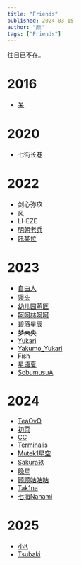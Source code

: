 ```yaml
---
title: "Friends"
published: 2024-03-15
author: "颜"
tags: ["Friends"]
---
```


往日已不在。

# 2016
- [呆](https://steamcommunity.com/profiles/76561199172556849/)

# 2020
- 七街长巷

# 2022
- 剑心弥玖
- 风
- LHEZE
- [明朝老兵](https://steamcommunity.com/profiles/76561198994991313)
- [吒某位](https://steamcommunity.com/profiles/76561199143637350)


# 2023
- [自由人](https://steamcommunity.com/profiles/76561198837752807)
- [馒头](https://steamcommunity.com/profiles/76561198443411885)
- [幼儿园萌匪](https://steamcommunity.com/profiles/76561198918160075)
- [呵呵林呵呵](https://steamcommunity.com/profiles/76561199109872048)
- [碧落星辰](https://steamcommunity.com/profiles/76561199206975005)
- ~~梦未央~~
- [Yukari](https://steamcommunity.com/profiles/76561199192625212)
- [Yakumo_Yukari](https://steamcommunity.com/profiles/76561198393247655)
- Fish
- [星语夏](https://steamcommunity.com/profiles/76561198373850548)
- [SobumusuA](https://steamcommunity.com/profiles/76561198985523543)

# 2024
- [TeaOvO](https://steamcommunity.com/profiles/76561199231335817)
- [初菜](https://steamcommunity.com/profiles/76561199372794867)
- [CC](https://steamcommunity.com/profiles/76561199157869062)
- [Terminalis](https://steamcommunity.com/profiles/76561199140321763)
- [Mutek1星空](https://steamcommunity.com/profiles/76561199015172939)
- [Sakura玖](https://steamcommunity.com/profiles/76561199356095888)
- [晚星](https://steamcommunity.com/profiles/76561199072015238)
- [顾顾咕咕咕](https://steamcommunity.com/profiles/76561198453703094)
- [Tak1na](https://steamcommunity.com/profiles/76561199364880383)
- [七海Nanami](https://steamcommunity.com/profiles/76561199212014567)

# 2025
- [小K](https://steamcommunity.com/profiles/76561198931014672)
- [Tsubaki](https://steamcommunity.com/profiles/76561198997624879/)
